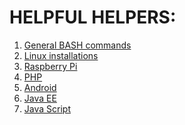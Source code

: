 # HELPFUL HELPERS:  
  
  
1. [General BASH commands](general_bash_commands.md)  
2. [Linux installations](linux_installations.md)  
3. [Raspberry Pi](rpi.md)  
4. [PHP]()  
5. [Android]()  
6. [Java EE]()  
7. [Java Script]()  
